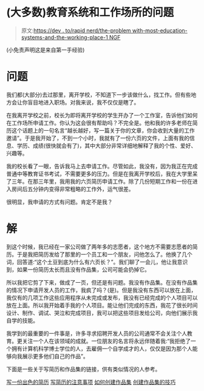 # (大多数)教育系统和工作场所的问题

> 原文:[https://dev . to/rapid nerd/the-problem with-most-education-systems-and-the-working-place-1 NGF](https://dev.to/rapidnerd/the-problem-with-most-education-systems-and-the-work-place-1ngf)

(小免责声明这是来自第一手经验)

# [](#the-problem)问题

我们都(大部分)去过那里，离开学校，不知道下一步该做什么，找工作。但有些地方会让你盲目地进入职场。对我来说，我不仅仅是瞎了。

在我离开学校之前，校长为即将离开学校的学生开办了一个工作室，告诉他们如何在工作场所申请工作。你认为这会很有帮助吗？不完全是。他和我的许多老师在简历这个话题上的一句名言“越长越好，写一篇关于你的文章，你会收到大量的工作邀请”。于是我开始了，不到一个小时，我就有了一份六页的文件，上面有我的信息、学历、成绩(很快就会有了)，其中大部分非常详细地解释了我的个性、爱好、兴趣等。

我的校长看了一眼，告诉我马上去申请工作。尽管如此，我没有，因为我正在完成普通中等教育证书考试，不需要更多的压力。但是在我离开学校后，我在大学里呆了三年。在那三年里，我用我的六页简历申请工作。除了几份短期工作和一份在进入房间后五分钟内变得非常粗略的工作外，运气很差。

很明显，我申请的方式有问题。肯定不是我？

# [](#the-solution)解

到这个时候，我已经在一家公司做了两年多的志愿者，这个地方不需要志愿者的简历。于是我把简历发给了那里的一个员工和一个朋友，问他怎么了。他换了几个词，回答道:“这个土豆到底为什么有六页长？”。我们聊了一会儿，他让我意识到，如果一份简历太长而且没有作品集，公司可能会扔掉它。

所以我把它剪了下来，做成了一页，但还是有问题。我没有作品集。在没有作品集的情况下申请开发人员的工作，我疯了吗？(是)。但是我没有东西可以放在上面，我仅有的几项工作这些应用程序从未完成或发布，我没有已经完成的个人项目可以放在上面。所以我开始着手我的个人项目。能让他们完成的东西，我花了很长时间设计、制作、调试、哭泣和完成项目，我可以把这些项目发给公司，向他们展示我自学的技能。

我学到的最重要的一件事是，许多寻求招聘开发人员的公司通常不会关注个人教育。更关注一个人在该领域的成就。一位朋友的名言将永远伴随着我:“我拒绝了一个拥有计算机科学博士学位的人，去雇佣一个自学成才的人，仅仅是因为那个人能够向我展示更多他们自己的作品”。

下面是一些关于写简历和作品集的链接，供有类似情况的人参考。

[写一份出色的简历](https://resumegenius.com/how-to-write-a-resume)
[写简历的注意事项](https://au.hudson.com/career-advice/resume-writing-dos-and-donts)
[如何创建作品集](https://www.kent.ac.uk/careers/cv/portfolios.htm)
[创建作品集的技巧](https://www.themuse.com/advice/4-secrets-to-building-a-portfolio-thatll-make-everyone-want-to-hire-you)